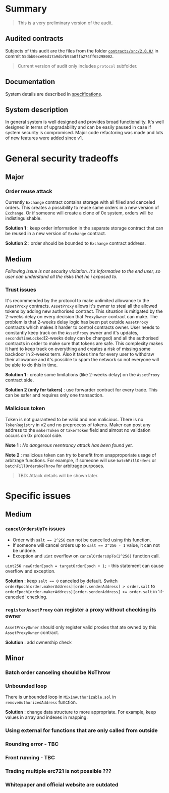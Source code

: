 # Summary

> This is a very preliminary version of the audit.

## Audited contracts

Subjects of this audit are the files from the folder [`contracts/src/2.0.0/`](https://github.com/0xProject/0x-monorepo/tree/v2-prototype/packages/contracts/src/2.0.0) 
in commit `55dbb0ece06d17a9db7b93a0ffa274ff65298002`.

> Current version of audit only includes `protocol` subfolder.

## Documentation

System details are described in [specifications](https://github.com/0xProject/0x-protocol-specification/blob/master/v2/v2-specification.md).

## System description

In general system is well designed and provides broad functionality. 
It's well designed in terms of upgradability and can be easily paused in case if system security is compromised.
Major code refactoring was made and lots of new features were added since v1.


# General security tradeoffs

## Major

### Order reuse attack

Currently `Exchange` contract contains storage with all filled and canceled orders.
This creates a possibility to reuse same orders in a new version of `Exchange`.
Or if someone will create a clone of 0x system, orders will be indistinguishable.

**Solution 1** : keep order information in the separate storage contract that can be reused in a new version of `Exchange` contract.

**Solution 2** : order should be bounded to `Exchange` contract address.

## Medium

*Following issue is not security violation. It's informative to the end user, so user can understand all the risks that he i exposed to.*

### Trust issues

It's recommended by the protocol to make unlimited allowance to the `AssetProxy` contracts.
`AssetProxy` allows it's owner to steal all the allowed tokens by adding new authorised contract.
This situation is mitigated by the 2-weeks delay on every decision that `ProxyOwner` contract can make.
The problem is that 2-weeks delay logic has been put outside `AssetProxy` contracts which makes it harder to control contracts owner.
User needs to constantly keep track on the `AssetProxy` owner and it's updates, `secondsTimeLocked`(2-weeks delay can be changed) and all the authorised contracts in order to make sure that tokens are safe.
This complexity makes it hard to keep track on everything and creates a risk of missing some backdoor in 2-weeks term. 
Also it takes time for every user to withdraw their allowance and it's possible to spam the network so not everyone will be able to do this in time.


**Solution 1** : create some limitations (like 2-weeks delay) on the `AssetProxy` contract side. 

**Solution 2 (only for takers)** : use forwarder contract for every trade. This can be safer and requires only one transaction.


### **Malicious token**

Token is not guaranteed to be valid and non malicious. There is no `TokenRegistry` in v2 and no preprocess of tokens. 
Maker can post any address to the `makerToken` or `takerToken` field and almost no validation occurs on 0x protocol side. 

**Note 1** : *No dangerous reentrancy attack has been found yet.*

**Note 2** : malicious token can try to benefit from unapproporiate usage of arbitrage functions. For example, if someone will use `batchFillOrders` or `batchFillOrdersNoThrow` for arbitrage purposes. 

> TBD: Attack details will be shown later.


# Specific issues

## Medium

### **`cancelOrdersUpTo` issues**

* Order with `salt == 2^256` can not be cancelled using this function.
* If someone will cancel orders up to `salt == 2^256 - 1` value, it can not be undone.
* Exception and `uint` overflow on `cancelOrdersUpTo(2^256)` function call.

```uint256 newOrderEpoch = targetOrderEpoch + 1;``` - this statement can cause overflow and exception.

**Solution** : keep `salt == 0` canceled by default. Switch ```orderEpoch[order.makerAddress][order.senderAddress] > order.salt``` to ```orderEpoch[order.makerAddress][order.senderAddress] >= order.salt``` in 'if-canceled' checking.


### `registerAssetProxy` can register a proxy without checking its owner

`AssetProxyOwner` should only register valid proxies that ate owned by this `AssetProxyOwner` contract.

**Solution** : add ownership check



## **Minor**

### **Batch order canceling should be NoThrow**



### **Unbounded loop**

There is unbounded loop in `MixinAuthorizable.sol` in `removeAuthorizedAddress` function.

**Solution** : change data structure to more appropriate. For example, keep values in array and indexes in mapping.


### Using external for functions that are only called from outside

### Rounding error - TBC

### Front running - TBC

### Trading multiple erc721 is not possible ???

### Whitepaper and official website are outdated